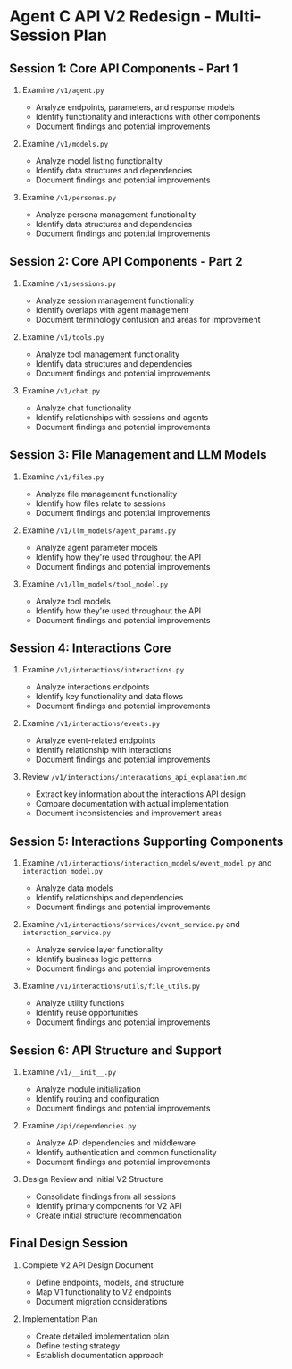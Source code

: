 # Agent C API V2 Redesign - Multi-Session Plan

## Session 1: Core API Components - Part 1
1. Examine `/v1/agent.py`
   - Analyze endpoints, parameters, and response models
   - Identify functionality and interactions with other components
   - Document findings and potential improvements

2. Examine `/v1/models.py`
   - Analyze model listing functionality
   - Identify data structures and dependencies
   - Document findings and potential improvements

3. Examine `/v1/personas.py`
   - Analyze persona management functionality
   - Identify data structures and dependencies
   - Document findings and potential improvements

## Session 2: Core API Components - Part 2
1. Examine `/v1/sessions.py`
   - Analyze session management functionality
   - Identify overlaps with agent management
   - Document terminology confusion and areas for improvement

2. Examine `/v1/tools.py`
   - Analyze tool management functionality
   - Identify data structures and dependencies
   - Document findings and potential improvements

3. Examine `/v1/chat.py`
   - Analyze chat functionality
   - Identify relationships with sessions and agents
   - Document findings and potential improvements

## Session 3: File Management and LLM Models
1. Examine `/v1/files.py`
   - Analyze file management functionality
   - Identify how files relate to sessions
   - Document findings and potential improvements

2. Examine `/v1/llm_models/agent_params.py`
   - Analyze agent parameter models
   - Identify how they're used throughout the API
   - Document findings and potential improvements

3. Examine `/v1/llm_models/tool_model.py`
   - Analyze tool models
   - Identify how they're used throughout the API
   - Document findings and potential improvements

## Session 4: Interactions Core
1. Examine `/v1/interactions/interactions.py`
   - Analyze interactions endpoints
   - Identify key functionality and data flows
   - Document findings and potential improvements

2. Examine `/v1/interactions/events.py`
   - Analyze event-related endpoints
   - Identify relationship with interactions
   - Document findings and potential improvements

3. Review `/v1/interactions/interacations_api_explanation.md`
   - Extract key information about the interactions API design
   - Compare documentation with actual implementation
   - Document inconsistencies and improvement areas

## Session 5: Interactions Supporting Components
1. Examine `/v1/interactions/interaction_models/event_model.py` and `interaction_model.py`
   - Analyze data models
   - Identify relationships and dependencies
   - Document findings and potential improvements

2. Examine `/v1/interactions/services/event_service.py` and `interaction_service.py`
   - Analyze service layer functionality
   - Identify business logic patterns
   - Document findings and potential improvements

3. Examine `/v1/interactions/utils/file_utils.py`
   - Analyze utility functions
   - Identify reuse opportunities
   - Document findings and potential improvements

## Session 6: API Structure and Support
1. Examine `/v1/__init__.py`
   - Analyze module initialization
   - Identify routing and configuration
   - Document findings and potential improvements

2. Examine `/api/dependencies.py`
   - Analyze API dependencies and middleware
   - Identify authentication and common functionality
   - Document findings and potential improvements

3. Design Review and Initial V2 Structure
   - Consolidate findings from all sessions
   - Identify primary components for V2 API
   - Create initial structure recommendation

## Final Design Session
1. Complete V2 API Design Document
   - Define endpoints, models, and structure
   - Map V1 functionality to V2 endpoints
   - Document migration considerations

2. Implementation Plan
   - Create detailed implementation plan
   - Define testing strategy
   - Establish documentation approach